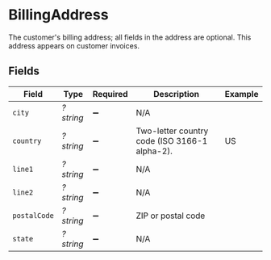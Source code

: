 # BillingAddress

The customer's billing address; all fields in the address are optional. This address appears on customer invoices.


## Fields

| Field                                         | Type                                          | Required                                      | Description                                   | Example                                       |
| --------------------------------------------- | --------------------------------------------- | --------------------------------------------- | --------------------------------------------- | --------------------------------------------- |
| `city`                                        | *?string*                                     | :heavy_minus_sign:                            | N/A                                           |                                               |
| `country`                                     | *?string*                                     | :heavy_minus_sign:                            | Two-letter country code (ISO 3166-1 alpha-2). | US                                            |
| `line1`                                       | *?string*                                     | :heavy_minus_sign:                            | N/A                                           |                                               |
| `line2`                                       | *?string*                                     | :heavy_minus_sign:                            | N/A                                           |                                               |
| `postalCode`                                  | *?string*                                     | :heavy_minus_sign:                            | ZIP or postal code                            |                                               |
| `state`                                       | *?string*                                     | :heavy_minus_sign:                            | N/A                                           |                                               |